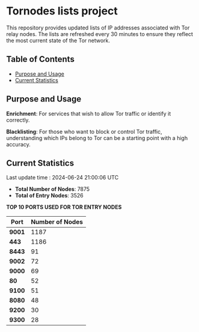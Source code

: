 # Tornodes lists project

This repository provides updated lists of IP addresses associated with Tor relay nodes. The lists are refreshed every 30 minutes to ensure they reflect the most current state of the Tor network.

## Table of Contents

- [Purpose and Usage](#purpose-and-usage)
- [Current Statistics](#current-statistics)


## Purpose and Usage

**Enrichment**: For services that wish to allow Tor traffic or identify it correctly.

**Blacklisting**: For those who want to block or control Tor traffic, understanding which IPs belong to Tor can be a starting point with a high accuracy.

## Current Statistics

Last update time : 2024-06-24 21:00:06 UTC

- **Total Number of Nodes**: 7875
- **Total of Entry Nodes**: 3526

**TOP 10 PORTS USED FOR TOR ENTRY NODES**

| **Port** | **Number of Nodes** |
|------|-----------------|
| **9001**   | 1187  |
| **443**   | 1186  |
| **8443**   | 91  |
| **9002**   | 72  |
| **9000**   | 69  |
| **80**   | 52  |
| **9100**   | 51  |
| **8080**   | 48  |
| **9200**   | 30  |
| **9300**   | 28  |

